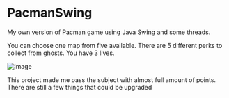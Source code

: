 # PacmanSwing
My own version of Pacman game using Java Swing and some threads.

You can choose one map from five available.
There are 5 different perks to collect from ghosts.
You have 3 lives.

![image](https://github.com/jtomaszewski03/PacmanSwing/assets/163217755/6dd256a2-f0dd-48c7-bcf3-eeaa19fd43b8)


This project made me pass the subject with almost full amount of points.
There are still a few things that could be upgraded
